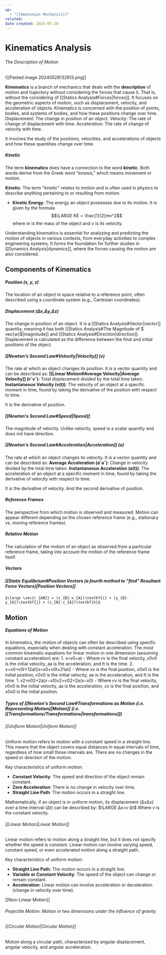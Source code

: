 ```yaml
---
up:
  - "[[Newtonian Mechanics]]"
related: 
date created: 2024-05-28
---
```

# Kinematics Analysis
###### The Description of Motion
![[Pasted image 20240528132613.png]]
  
**Kinematics** is a branch of mechanics that deals with the **description** of motion and trajectory without considering the forces that cause it. 
	That is, without the considering of [[Statics Analysis#Forces|forces]].
		It focuses on the geometric aspects of motion, such as displacement, velocity, and acceleration of objects. 
			Kinematics is concerned with the position of points, bodies, and systems of bodies, and how these positions change over time.
				Displacement: The change in position of an object.
				Velocity: The rate of change of displacement with time.
				Acceleration: The rate of change of velocity with time.

It involves the study of the positions, velocities, and accelerations of objects and how these quantities change over time. 
##### Kinetic
The term **kinematics** does have a connection to the word **kinetic**. 
	Both words derive from the Greek word "kinesis," which means movement or motion. 

**Kinetic**: The term "kinetic" relates to motion and is often used in physics to describe anything pertaining to or resulting from motion. 
- **Kinetic Energy**: The energy an object possesses due to its motion. It is given by the formula: 
	    $$\LARGE KE = \frac{1}{2}mv^2$$
 where $m$ is the mass of the object and $v$ is its velocity.

Understanding kinematics is essential for analyzing and predicting the motion of objects in various contexts, from everyday activities to complex engineering systems. 
	It forms the foundation for further studies in [[Dynamics Analysis|dynamics]], where the forces causing the motion are also considered.
## Components of Kinematics
##### Position (x, y, z)
The location of an object in space relative to a reference point, often described using a coordinate system (e.g., Cartesian coordinates).
##### Displacement (Δx,Δy,Δz)
The change in position of an object. 
	It is a [[Statics Analysis#Vector|vector]] quantity, meaning it has both [[Statics Analysis#The Magnitude of $ vec{w}$|magnitude]] and [[Statics Analysis#Direction|direction]].
		Displacement is calculated as the difference between the final and initial positions of the object.
##### [[Newton's Second Law#Velocity|Velocity]] (v)
The rate at which an object changes its position. It is a vector quantity and can be described as:
	**[[Linear Motion#Average Velocity|Average Velocity]] (𝑣ˉvˉ)**: Total displacement divided by the total time taken.
	**Instantaneous Velocity (v(t))**: The velocity of an object at a specific moment in time, found by taking the derivative of the position with respect to time.

It is the derivative of position.
##### [[Newton's Second Law#Speed|Speed]]
The magnitude of velocity. Unlike velocity, speed is a scalar quantity and does not have direction.
##### [[Newton's Second Law#Acceleration|Acceleration]] (a)
The rate at which an object changes its velocity. It is a vector quantity and can be described as:
    **Average Acceleration (𝑎ˉaˉ)**: Change in velocity divided by the total time taken.
    **Instantaneous Acceleration (a(t))**: The acceleration of an object at a specific moment in time, found by taking the derivative of velocity with respect to time.

It is the derivative of velocity.
	And the second derivative of position.
##### Reference Frames
The perspective from which motion is observed and measured. Motion can appear different depending on the chosen reference frame (e.g., stationary vs. moving reference frames).
##### Relative Motion
The calculation of the motion of an object as observed from a particular reference frame, taking into account the motion of the reference frame itself.
##### Vectors
##### [[Static Equilibrium#Position Vectors (a fourth method to "find" Resultant Force Vectors)|Position Vectors]]
	$\large \vec{r_{AB}} = (x_{B}-x_{A})\textbf{i} + (y_{B}-y_{A})\textbf{j} + (z_{B}-z_{A})\textbf{k}$
## Motion
##### Equations of Motion
In kinematics, the motion of objects can often be described using specific equations, especially when dealing with constant acceleration. The most common kinematic equations for linear motion in one dimension (assuming constant acceleration) are:
	1. v=v0​+at
		- Where 𝑣v is the final velocity, 𝑣0v0​ is the initial velocity, 𝑎a is the acceleration, and 𝑡t is the time.
	2. 𝑥=𝑥0+𝑣0𝑡+12𝑎𝑡2x=x0​+v0​t+21​at2
		- Where 𝑥x is the final position, 𝑥0x0​ is the initial position, 𝑣0v0​ is the initial velocity, 𝑎a is the acceleration, and 𝑡t is the time.
	1. 𝑣2=𝑣02+2𝑎(𝑥−𝑥0)v2=v02​+2a(x−x0​)
		- Where 𝑣v is the final velocity, 𝑣0v0​ is the initial velocity, 𝑎a is the acceleration, 𝑥x is the final position, and 𝑥0x0​ is the initial position.
##### Types of [[Newton's Second Law#Transformations as Motion (i.e. Representing Motion)|Motion]] (i.e. [[Transformations/Transformations|transformations]])
###### [[Uniform Motion|Uniform Motion]]
Uniform motion refers to motion with a constant speed in a straight line. 
	This means that the object covers equal distances in equal intervals of time, regardless of how small those intervals are.
		There are no changes in the speed or direction of the motion.
		
Key characteristics of uniform motion:
- **Constant Velocity**: The speed and direction of the object remain constant.
- **Zero Acceleration**: There is no change in velocity over time.
- **Straight Line Path**: The motion occurs in a straight line.

Mathematically, if an object is in uniform motion, its displacement (Δ𝑥Δx) over a time interval (Δt) can be described by: 
	$\LARGE Δx=v⋅Δt$ 
		Where $v$ is the constant velocity.
###### [[Linear Motion|Linear Motion]]
Linear motion refers to motion along a straight line, but it does not specify whether the speed is constant. 
	Linear motion can involve varying speed, constant speed, or even accelerated motion along a straight path.
	
Key characteristics of uniform motion:
- **Straight Line Path**: The motion occurs in a straight line.
- **Variable or Constant Velocity**: The speed of the object can change or remain constant.
- **Acceleration**: Linear motion can involve acceleration or deceleration (change in velocity over time).

[[Non-Linear Motion]]
###### Projectile Motion: Motion in two dimensions under the influence of gravity.
###### [[Circular Motion|Circular Motion]]
Motion along a circular path, characterized by angular displacement, angular velocity, and angular acceleration.

